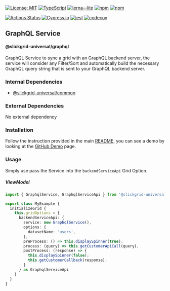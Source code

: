 [![License: MIT](https://img.shields.io/badge/License-MIT-yellow.svg)](https://opensource.org/licenses/MIT)
[![TypeScript](https://img.shields.io/badge/%3C%2F%3E-TypeScript-%230074c1.svg)](http://www.typescriptlang.org/)
[![lerna--lite](https://img.shields.io/badge/maintained%20with-lerna--lite-blueviolet)](https://github.com/ghiscoding/lerna-lite)
[![npm](https://img.shields.io/npm/v/@slickgrid-universal/graphql.svg?color=forest)](https://www.npmjs.com/package/@slickgrid-universal/graphql)
[![npm](https://img.shields.io/npm/dy/@slickgrid-universal/graphql?color=forest)](https://www.npmjs.com/package/@slickgrid-universal/graphql)

[![Actions Status](https://github.com/ghiscoding/slickgrid-universal/workflows/CI%20Build/badge.svg)](https://github.com/ghiscoding/slickgrid-universal/actions)
[![Cypress.io](https://img.shields.io/badge/tested%20with-Cypress-04C38E.svg)](https://www.cypress.io/)
[![jest](https://jestjs.io/img/jest-badge.svg)](https://github.com/facebook/jest)
[![codecov](https://codecov.io/gh/ghiscoding/slickgrid-universal/branch/master/graph/badge.svg)](https://codecov.io/gh/ghiscoding/slickgrid-universal)

## GraphQL Service
#### @slickgrid-universal/graphql

GraphQL Service to sync a grid with an GraphQL backend server, the service will consider any Filter/Sort and automatically build the necessary GraphQL query string that is sent to your GraphQL backend server.

### Internal Dependencies
- [@slickgrid-universal/common](https://github.com/ghiscoding/slickgrid-universal/tree/master/packages/common)

### External Dependencies
No external dependency

### Installation
Follow the instruction provided in the main [README](https://github.com/ghiscoding/slickgrid-universal#installation), you can see a demo by looking at the [GitHub Demo](https://ghiscoding.github.io/slickgrid-universal/#/example10) page.

### Usage
Simply use pass the Service into the `backendServiceApi` Grid Option.

##### ViewModel
```ts
import { GraphqlService, GraphqlServiceApi } from '@slickgrid-universal/graphql';

export class MyExample {
  initializeGrid {
    this.gridOptions = {
      backendServiceApi: {
        service: new GraphqlService(),
        options: {
          datasetName: 'users',
        },
        preProcess: () => this.displaySpinner(true),
        process: (query) => this.getCustomerApiCall(query),
        postProcess: (response) => {
          this.displaySpinner(false);
          this.getCustomerCallback(response);
        }
      } as GraphqlServiceApi
    }
  }
}
```
